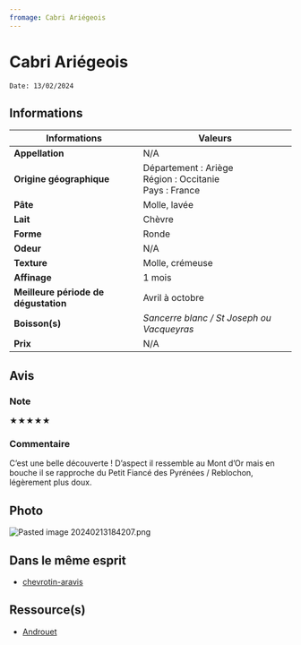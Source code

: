 ```yaml
---
fromage: Cabri Ariégeois
---
```

# Cabri Ariégeois
```
Date: 13/02/2024
```
## Informations

| Informations | Valeurs |
| ---- | ---- |
| **Appellation** | N/A |
| **Origine géographique** | Département : Ariège<br>Région : Occitanie<br>Pays : France  |
| **Pâte** | Molle, lavée |
| **Lait** | Chèvre |
| **Forme** | Ronde |
| **Odeur** | N/A |
| **Texture** | Molle, crémeuse |
| **Affinage** | 1 mois |
| **Meilleure période de dégustation** | Avril à octobre |
| **Boisson(s)** | *Sancerre blanc / St Joseph ou Vacqueyras* |
| **Prix** | N/A |

## Avis
### Note
★★★★★
### Commentaire
C’est une belle découverte ! D’aspect il ressemble au Mont d’Or mais en bouche il se rapproche du Petit Fiancé des Pyrénées / Reblochon, légèrement plus doux.

## Photo
![Pasted image 20240213184207.png](./M%C3%A9dias/Pasted%20image%2020240213184207.png)

## Dans le même esprit
* [chevrotin-aravis](./chevrotin-aravis.md)

## Ressource(s)
* [Androuet](http://androuet.com/Cabri-Ariégeois-32.html)